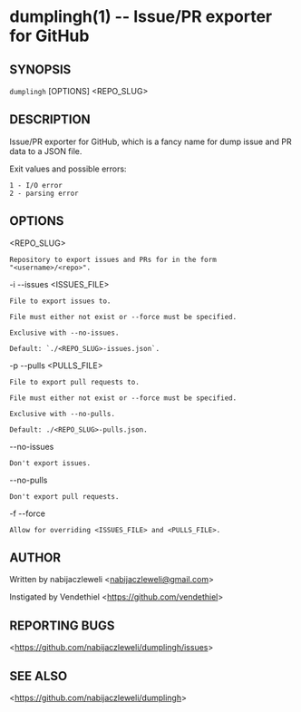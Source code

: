 dumplingh(1) -- Issue/PR exporter for GitHub
============================================

## SYNOPSIS

`dumplingh` [OPTIONS] <REPO_SLUG>

## DESCRIPTION

Issue/PR exporter for GitHub, which is a fancy name for dump issue and
PR data to a JSON file.

Exit values and possible errors:

    1 - I/O error
    2 - parsing error

## OPTIONS

  <REPO_SLUG>

    Repository to export issues and PRs for in the form
    "<username>/<repo>".

  -i --issues <ISSUES_FILE>

    File to export issues to.

    File must either not exist or --force must be specified.

    Exclusive with --no-issues.

    Default: `./<REPO_SLUG>-issues.json`.

  -p --pulls <PULLS_FILE>

    File to export pull requests to.

    File must either not exist or --force must be specified.

    Exclusive with --no-pulls.

    Default: ./<REPO_SLUG>-pulls.json.

  --no-issues

    Don't export issues.

  --no-pulls

    Don't export pull requests.

  -f --force

    Allow for overriding <ISSUES_FILE> and <PULLS_FILE>.

## AUTHOR

Written by nabijaczleweli &lt;<nabijaczleweli@gmail.com>&gt;

Instigated by Vendethiel &lt;<https://github.com/vendethiel>&gt;

## REPORTING BUGS

&lt;<https://github.com/nabijaczleweli/dumplingh/issues>&gt;

## SEE ALSO

&lt;<https://github.com/nabijaczleweli/dumplingh>&gt;
